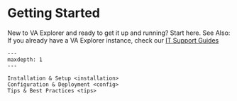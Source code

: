 # Getting Started

New to VA Explorer and ready to get it up and running? Start here.
See Also: If you already have a VA Explorer instance, check our 
[IT Support Guides](../../training/it_guides)

```{toctree}
---
maxdepth: 1
---

Installation & Setup <installation>
Configuration & Deployment <config>
Tips & Best Practices <tips>
```
